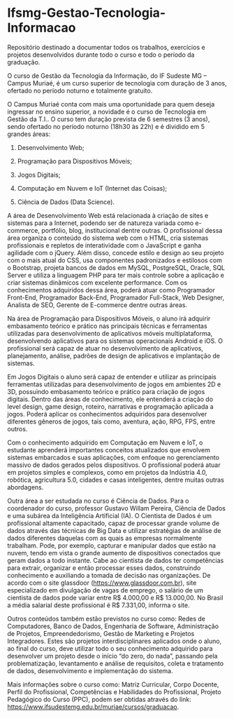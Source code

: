 # Ifsmg-Gestao-Tecnologia-Informacao
Repositório destinado a documentar todos os trabalhos, exercícios e projetos desenvolvidos durante todo o curso e todo o período da graduação.


O curso de Gestão da Tecnologia da Informação, do IF Sudeste MG – Campus Muriaé, é um curso superior de tecnologia com duração de 3 anos, ofertado no período noturno e totalmente gratuito.

O Campus Muriaé conta com mais uma oportunidade para quem deseja ingressar no ensino superior, a novidade é o curso de Tecnologia em Gestão da T.I.. O curso tem duração prevista de 6 semestres (3 anos), sendo ofertado no período noturno (18h30 às 22h) e é dividido em 5 grandes áreas:

1) Desenvolvimento Web;

2) Programação para Dispositivos Móveis;

3) Jogos Digitais;

4) Computação em Nuvem e IoT (Internet das Coisas);

5) Ciência de Dados (Data Science).

A área de Desenvolvimento Web está relacionada à criação de sites e sistemas para a Internet, podendo ser de natureza variada como e-commerce, portfólio, blog, institucional dentre outras. O profissional dessa área organiza o conteúdo do sistema web com o HTML, cria sistemas profissionais e repletos de interatividade com o JavaScript e ganha agilidade com o jQuery. Além disso, concede estilo e design ao seu projeto com o mais atual do CSS, usa componentes padronizados e estilosos com o Bootstrap, projeta bancos de dados em MySQL, PostgreSQL, Oracle, SQL Server e utiliza a linguagem PHP para ter mais controle sobre a aplicação e criar sistemas dinâmicos com excelente performance. Com os conhecimentos adquiridos dessa área, poderá atuar como Programador Front-End, Programador Back-End, Programador Full-Stack, Web Designer, Analista de SEO, Gerente de E-commerce dentre outras áreas.

Na área de Programação para Dispositivos Móveis, o aluno irá adquirir embasamento teórico e prático nas principais técnicas e ferramentas utilizadas para desenvolvimento de aplicativos móveis multiplataforma, desenvolvendo aplicativos para os sistemas operacionais Android e iOS. O profissional será capaz de atuar no desenvolvimento de aplicativos, planejamento, análise, padrões de design de aplicativos e implantação de sistemas.

Em Jogos Digitais o aluno será capaz de entender e utilizar as principais ferramentas utilizadas para desenvolvimento de jogos em ambientes 2D e 3D, possuindo embasamento teórico e prático para criação de jogos digitais. Dentro das áreas de conhecimento, ele entenderá a criação do level design, game design, roteiro, narrativas e programação aplicada a jogos. Poderá aplicar os conhecimentos adquiridos para desenvolver diferentes gêneros de jogos, tais como, aventura, ação, RPG, FPS, entre outros.

Com o conhecimento adquirido em Computação em Nuvem e IoT, o estudante aprenderá importantes conceitos atualizados que envolvem sistemas embarcados e suas aplicações, com enfoque no gerenciamento massivo de dados gerados pelos dispositivos. O profissional poderá atuar em projetos simples e complexos, como em projetos da Indústria 4.0, robótica, agricultura 5.0, cidades e casas inteligentes, dentre muitas outras abordagens.

Outra área a ser estudada no curso é Ciência de Dados. Para o coordenador do curso, professor Gustavo Willam Pereira, Ciência de Dados e uma subárea da Inteligência Artificial (IA). O Cientista de Dados é um profissional altamente capacitado, capaz de processar grande volume de dados através das técnicas de Big Data e utilizar estratégias de análise de dados diferentes daquelas com as quais as empresas normalmente trabalham. Pode, por exemplo, capturar e manipular dados que estão na nuvem, tendo em vista o grande aumento de dispositivos conectados que geram dados a todo instante. Cabe ao cientista de dados ter competências para extrair, organizar e então processar esses dados, construindo conhecimento e auxiliando a tomada de decisão nas organizações. De acordo com o site glassdoor (https://www.glassdoor.com.br), site especializado em divulgação de vagas de emprego, o salário de um cientista de dados pode variar entre R$ 4.000,00 e R$ 13.000,00. No Brasil a média salarial deste profissional é R$ 7.331,00, informa o site.

Outros conteúdos também estão previstos no curso como: Redes de Computadores, Banco de Dados, Engenharia de Software, Administração de Projetos, Empreendedorismo, Gestão de Marketing e Projetos Integradores. Estes são projetos interdisciplinares aplicados onde o aluno, ao final do curso, deve utilizar todo o seu conhecimento adquirido para desenvolver um projeto desde o início “do zero, do nada”, passando pela problematização, levantamento e análise de requisitos, coleta e tratamento de dados, desenvolvimento e implementação do sistema.

Mais informações sobre o curso como: Matriz Curricular, Corpo Docente, Perfil do Profissional, Competências e Habilidades do Profissional, Projeto Pedagógico do Curso (PPC), podem ser obtidas através do link: https://www.ifsudestemg.edu.br/muriae/cursos/graduacao.
